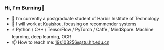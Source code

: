 ### Hi, I'm Burning👋

- 🔭 I’m currently a postgraduate student of Harbin Institute of Technology
- 🔩 I will work at Kuaishou, focusing on recommender systems
- ⚡ Python / C++ / TensorFlow / PyTorch / Caffe / MindSpore. Machine learning, deep learning, OCR
- 📫 How to reach me: 19s103256@stu.hit.edu.cn
